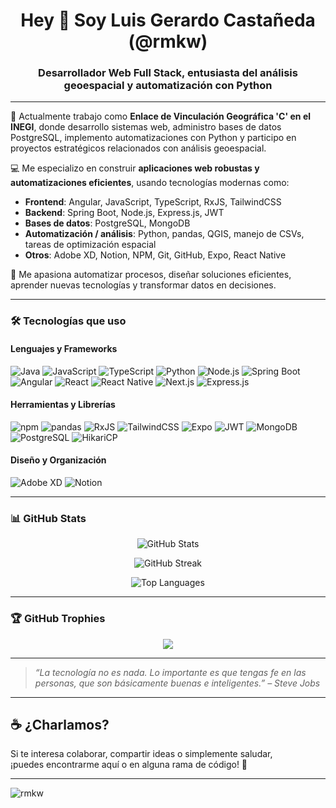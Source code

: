 <h1 align="center">Hey 👋 Soy Luis Gerardo Castañeda (@rmkw)</h1>
<h3 align="center">Desarrollador Web Full Stack, entusiasta del análisis geoespacial y automatización con Python</h3>

---

🔭 Actualmente trabajo como **Enlace de Vinculación Geográfica 'C' en el INEGI**, donde desarrollo sistemas web, administro bases de datos PostgreSQL, implemento automatizaciones con Python y participo en proyectos estratégicos relacionados con análisis geoespacial.

💻 Me especializo en construir **aplicaciones web robustas y automatizaciones eficientes**, usando tecnologías modernas como:

- **Frontend**: Angular, JavaScript, TypeScript, RxJS, TailwindCSS
- **Backend**: Spring Boot, Node.js, Express.js, JWT
- **Bases de datos**: PostgreSQL, MongoDB
- **Automatización / análisis**: Python, pandas, QGIS, manejo de CSVs, tareas de optimización espacial
- **Otros**: Adobe XD, Notion, NPM, Git, GitHub, Expo, React Native

🚀 Me apasiona automatizar procesos, diseñar soluciones eficientes, aprender nuevas tecnologías y transformar datos en decisiones.

---

### 🛠️ Tecnologías que uso

#### Lenguajes y Frameworks
![Java](https://img.shields.io/badge/Java-ED8B00?style=flat&logo=java&logoColor=white)
![JavaScript](https://img.shields.io/badge/JavaScript-F7DF1E?style=flat&logo=javascript&logoColor=black)
![TypeScript](https://img.shields.io/badge/TypeScript-007ACC?style=flat&logo=typescript&logoColor=white)
![Python](https://img.shields.io/badge/Python-3776AB?style=flat&logo=python&logoColor=white)
![Node.js](https://img.shields.io/badge/Node.js-339933?style=flat&logo=node.js&logoColor=white)
![Spring Boot](https://img.shields.io/badge/Spring%20Boot-6DB33F?style=flat&logo=spring-boot&logoColor=white)
![Angular](https://img.shields.io/badge/Angular-DD0031?style=flat&logo=angular&logoColor=white)
![React](https://img.shields.io/badge/React-61DAFB?style=flat&logo=react&logoColor=black)
![React Native](https://img.shields.io/badge/React%20Native-20232A?style=flat&logo=react&logoColor=61DAFB)
![Next.js](https://img.shields.io/badge/Next.js-000000?style=flat&logo=nextdotjs&logoColor=white)
![Express.js](https://img.shields.io/badge/Express.js-000000?style=flat&logo=express&logoColor=white)

#### Herramientas y Librerías
![npm](https://img.shields.io/badge/npm-CB3837?style=flat&logo=npm&logoColor=white)
![pandas](https://img.shields.io/badge/pandas-150458?style=flat&logo=pandas&logoColor=white)
![RxJS](https://img.shields.io/badge/RxJS-B7178C?style=flat&logo=reactivex&logoColor=white)
![TailwindCSS](https://img.shields.io/badge/TailwindCSS-38B2AC?style=flat&logo=tailwind-css&logoColor=white)
![Expo](https://img.shields.io/badge/Expo-000020?style=flat&logo=expo&logoColor=white)
![JWT](https://img.shields.io/badge/JWT-000000?style=flat&logo=json-web-tokens&logoColor=white)
![MongoDB](https://img.shields.io/badge/MongoDB-47A248?style=flat&logo=mongodb&logoColor=white)
![PostgreSQL](https://img.shields.io/badge/PostgreSQL-336791?style=flat&logo=postgresql&logoColor=white)
![HikariCP](https://img.shields.io/badge/HikariCP-0F9D58?style=flat&logo=datadog&logoColor=white)

#### Diseño y Organización
![Adobe XD](https://img.shields.io/badge/Adobe%20XD-FF61F6?style=flat&logo=adobe-xd&logoColor=white)
![Notion](https://img.shields.io/badge/Notion-000000?style=flat&logo=notion&logoColor=white)


---

### 📊 GitHub Stats
<p align="center">
  <img src="https://github-readme-stats.vercel.app/api?username=rmkw&show_icons=true&theme=radical" alt="GitHub Stats" />
</p>

<p align="center">
  <img src="https://streak-stats.demolab.com?user=rmkw&theme=radical" alt="GitHub Streak" />
</p>

<p align="center">
  <img src="https://github-readme-stats.vercel.app/api/top-langs/?username=rmkw&layout=compact&theme=radical" alt="Top Languages" />
</p>




---

### 🏆 GitHub Trophies

<p align="center">
  <img src="https://github-profile-trophy.vercel.app/?username=rmkw&theme=onedark&no-bg=true&no-frame=true" />
</p>


---


> *“La tecnología no es nada. Lo importante es que tengas fe en las personas, que son básicamente buenas e inteligentes.” – Steve Jobs*

---


## ☕ ¿Charlamos?

Si te interesa colaborar, compartir ideas o simplemente saludar,  
¡puedes encontrarme aquí o en alguna rama de código! 🌿

---
<p align="">
  <img src="https://komarev.com/ghpvc/?username=rmkw&style=flat-square&color=blue" alt="rmkw" />
</p>


